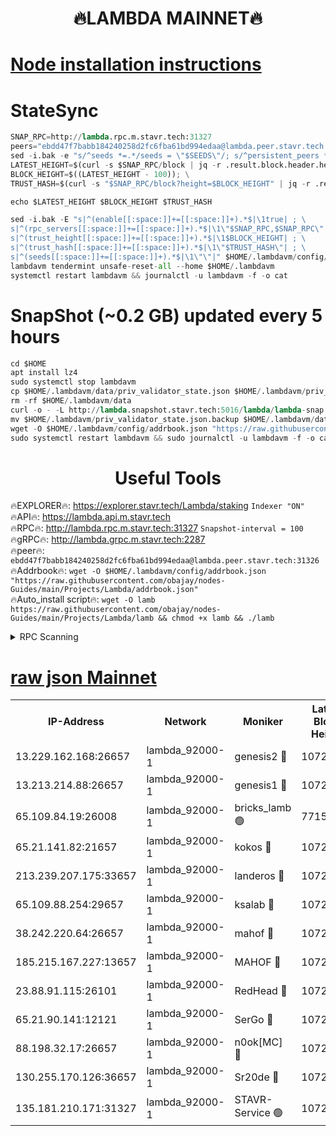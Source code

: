 <h1 align="center"> 🔥LAMBDA MAINNET🔥</h1>


[Node installation instructions](https://github.com/obajay/nodes-Guides/tree/main/Projects/Lambda)
=


# StateSync
```python
SNAP_RPC=http://lambda.rpc.m.stavr.tech:31327
peers="ebdd47f7babb184240258d2fc6fba61bd994edaa@lambda.peer.stavr.tech:31326" 
sed -i.bak -e "s/^seeds *=.*/seeds = \"$SEEDS\"/; s/^persistent_peers *=.*/persistent_peers = \"$PEERS\"/" $HOME/.lambdavm/config/config.toml
LATEST_HEIGHT=$(curl -s $SNAP_RPC/block | jq -r .result.block.header.height); \
BLOCK_HEIGHT=$((LATEST_HEIGHT - 100)); \
TRUST_HASH=$(curl -s "$SNAP_RPC/block?height=$BLOCK_HEIGHT" | jq -r .result.block_id.hash)

echo $LATEST_HEIGHT $BLOCK_HEIGHT $TRUST_HASH

sed -i.bak -E "s|^(enable[[:space:]]+=[[:space:]]+).*$|\1true| ; \
s|^(rpc_servers[[:space:]]+=[[:space:]]+).*$|\1\"$SNAP_RPC,$SNAP_RPC\"| ; \
s|^(trust_height[[:space:]]+=[[:space:]]+).*$|\1$BLOCK_HEIGHT| ; \
s|^(trust_hash[[:space:]]+=[[:space:]]+).*$|\1\"$TRUST_HASH\"| ; \
s|^(seeds[[:space:]]+=[[:space:]]+).*$|\1\"\"|" $HOME/.lambdavm/config/config.toml
lambdavm tendermint unsafe-reset-all --home $HOME/.lambdavm
systemctl restart lambdavm && journalctl -u lambdavm -f -o cat

```
# SnapShot (~0.2 GB) updated every 5 hours
```python
cd $HOME
apt install lz4
sudo systemctl stop lambdavm
cp $HOME/.lambdavm/data/priv_validator_state.json $HOME/.lambdavm/priv_validator_state.json.backup
rm -rf $HOME/.lambdavm/data
curl -o - -L http://lambda.snapshot.stavr.tech:5016/lambda/lambda-snap.tar.lz4 | lz4 -c -d - | tar -x -C $HOME/.lambdavm --strip-components 2
mv $HOME/.lambdavm/priv_validator_state.json.backup $HOME/.lambdavm/data/priv_validator_state.json
wget -O $HOME/.lambdavm/config/addrbook.json "https://raw.githubusercontent.com/obajay/nodes-Guides/main/Projects/Lambda/addrbook.json"
sudo systemctl restart lambdavm && sudo journalctl -u lambdavm -f -o cat
```
 <h1 align="center"> Useful Tools</h1>

🔥EXPLORER🔥:      https://explorer.stavr.tech/Lambda/staking	        `Indexer "ON"` \
🔥API🔥: 			 		 https://lambda.api.m.stavr.tech \
🔥RPC🔥:           http://lambda.rpc.m.stavr.tech:31327	              `Snapshot-interval = 100` \
🔥gRPC🔥:          http://lambda.grpc.m.stavr.tech:2287 \
🔥peer🔥:					 `ebdd47f7babb184240258d2fc6fba61bd994edaa@lambda.peer.stavr.tech:31326` \
🔥Addrbook🔥:    ```wget -O $HOME/.lambdavm/config/addrbook.json "https://raw.githubusercontent.com/obajay/nodes-Guides/main/Projects/Lambda/addrbook.json"``` \
🔥Auto_install script🔥: ```wget -O lamb https://raw.githubusercontent.com/obajay/nodes-Guides/main/Projects/Lambda/lamb && chmod +x lamb && ./lamb```


<details>
<summary>RPC Scanning</summary>

<h2 align="center"> We scan nodes in real time every 4 hours. And we provide the final result of RPC endpoints.
We cannot influence the operation of these nodes in any way. </h2>


```python
If Voting Power is higher than 0 --> then the Node is a validator of the network and may be subject to attack and be a potential threat to the chain.
```
```python
We marked such validators with a red symbol
```

</details>

[raw json Mainnet](https://rpc-check.lambm.stavr.tech/lambm/rpc-lambm-result.json)
=


<table><tr><th>IP-Address</th><th>Network</th><th>Moniker</th><th>Latest Block Height</th><th>Earliest Block Height</th><th>Catching Up</th><th>Tx Index</th><th>Voting Power</th><th>Scan Time</th></tr><tr><td>13.229.162.168:26657</td><td>lambda_92000-1</td><td>genesis2 🔴</td><td>10725060</td><td>1</td><td>False</td><td>on</td><td>16647031</td><td>2023-12-24T08:07:05.881475360UTC</td></tr><tr><td>13.213.214.88:26657</td><td>lambda_92000-1</td><td>genesis1 🔴</td><td>10725062</td><td>1</td><td>False</td><td>on</td><td>107835</td><td>2023-12-24T08:07:09.984111138UTC</td></tr><tr><td>65.109.84.19:26008</td><td>lambda_92000-1</td><td>bricks_lamb 🟢</td><td>7715743</td><td>7581001</td><td>False</td><td>on</td><td>0</td><td>2023-12-24T08:07:19.110649170UTC</td></tr><tr><td>65.21.141.82:21657</td><td>lambda_92000-1</td><td>kokos 🔴</td><td>10725063</td><td>7716001</td><td>False</td><td>off</td><td>546765</td><td>2023-12-24T08:07:12.429367971UTC</td></tr><tr><td>213.239.207.175:33657</td><td>lambda_92000-1</td><td>landeros 🔴</td><td>10725059</td><td>8136001</td><td>False</td><td>off</td><td>951094</td><td>2023-12-24T08:07:00.063998656UTC</td></tr><tr><td>65.109.88.254:29657</td><td>lambda_92000-1</td><td>ksalab 🔴</td><td>10725063</td><td>8715001</td><td>False</td><td>on</td><td>503943</td><td>2023-12-24T08:07:15.182516245UTC</td></tr><tr><td>38.242.220.64:26657</td><td>lambda_92000-1</td><td>mahof 🔴</td><td>10725058</td><td>10131001</td><td>False</td><td>off</td><td>770350</td><td>2023-12-24T08:06:53.169897009UTC</td></tr><tr><td>185.215.167.227:13657</td><td>lambda_92000-1</td><td>MAHOF 🔴</td><td>10725062</td><td>10134001</td><td>False</td><td>on</td><td>2051510</td><td>2023-12-24T08:07:09.099147196UTC</td></tr><tr><td>23.88.91.115:26101</td><td>lambda_92000-1</td><td>RedHead 🔴</td><td>10725059</td><td>10625059</td><td>False</td><td>off</td><td>553202</td><td>2023-12-24T08:07:00.832567166UTC</td></tr><tr><td>65.21.90.141:12121</td><td>lambda_92000-1</td><td>SerGo 🔴</td><td>10725063</td><td>10625063</td><td>False</td><td>off</td><td>10561706</td><td>2023-12-24T08:07:15.629592458UTC</td></tr><tr><td>88.198.32.17:26657</td><td>lambda_92000-1</td><td>n0ok[MC] 🔴</td><td>10725063</td><td>10625063</td><td>False</td><td>off</td><td>1578630</td><td>2023-12-24T08:07:18.745858012UTC</td></tr><tr><td>130.255.170.126:36657</td><td>lambda_92000-1</td><td>Sr20de 🔴</td><td>10725059</td><td>10715001</td><td>False</td><td>off</td><td>671452</td><td>2023-12-24T08:07:00.547792162UTC</td></tr><tr><td>135.181.210.171:31327</td><td>lambda_92000-1</td><td>STAVR-Service 🟢</td><td>10725063</td><td>10721501</td><td>False</td><td>on</td><td>0</td><td>2023-12-24T08:07:14.862040915UTC</td></tr></table>

